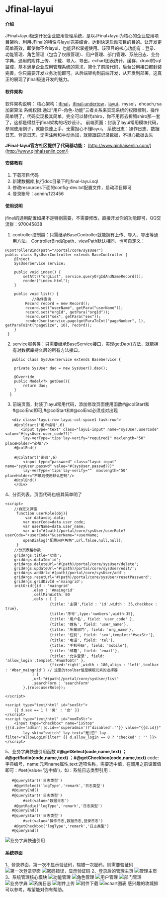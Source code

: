 # Jfinal-layui

#### 介绍
JFinal+layui极速开发企业应用管理系统，是以JFinal+layui为核心的企业应用项目架构，利用JFinal的特性与layui完美结合，达到快速启动项目的目的。让开发更简单高效，即使你不会layui，也能轻松掌握使用。该项目的核心功能有：登录、功能管理、角色管理（包含了权限管理）、用户管理、部门管理、系统日志、业务字典，通用的附件上传、下载、导入、导出，echart图表统计，缓存，druid的sql监控，基本满足企业应用管理系统的需求，简化了前段代码，后台公用接口都封装完善，你只需要开发业务功能即可。从后端架构到前端开发，从开发到部署，这真正的展现了jfinal极速开发的魅力。

#### 软件架构
软件架构说明：
核心架构：[jfinal](http://www.jfinal.com)，[jfinal-undertow](http://www.jfinal.com/doc/1-4)，[layui](https://www.layui.com/)，mysql，ehcach,rsa加密算法
系统权限:通过“用户-角色-功能”三者关系来实现系统的权限控制，操作简单明了，代码实现极其简单，完全可以替代shiro，你不用再去折腾shiro那一套了，这都是得益于jfinal架构的巧妙设计。
前端页面：封装了layui常用模块代码，参照使用例子，就能快速上手，无需担心不懂layui。
系统日志：操作日志、数据日志、登录日志，无需注解和手动添加，就能跟踪记录数据，不担心数据丢失

 **JFinal-layui官方社区提供了代码器功能：** [http://www.qinhaisenlin.com/](http://www.qinhaisenlin.com/)

#### 安装教程

1. 下载项目代码
2. 新建数据库,执行doc目录下的jfinal-layui.sql
3. 修改resources下面的config-dev.txt配置文件，启动项目即可
4. 登录账号：admin/123456

#### 使用说明
jfinal的通用配置如果不是特别需要，不需要修改，直接开发你的功能即可，QQ交流群：970045838

1. controller控制类：只需继承BaseController就能拥有上传、导入、导出等通用方法。
   ControllerBind的path、viewPath默认相同，也可自定义：

```
@ControllerBind(path="/portal/core/sysUser")
public class SysUserController extends BaseController {
	@Inject
	SysUserService service;

	public void index() {
		setAttr("orgList", service.queryOrgIdAndNameRecord());
		render("index.html");
	}

	public void list() {
            //条件查询
	     Record record = new Record();
	     record.set("userName", getPara("userName"));
	     record.set("orgId", getPara("orgId"));
	     record.set("sex", getPara("sex"));
	     renderJson(service.page(getParaToInt("pageNumber", 1), getParaToInt("pageSize", 10), record));
	}
 }
```

2. service服务类：只需要继承BaseService接口，实现getDao()方法，就能拥有对数据库持久层的所有方法接口。
  
```
   public class SysUserService extends BaseService {

	private SysUser dao = new SysUser().dao();
	
	@Override
	public Model<?> getDao(){
		return dao;
	}
  }

```

3. 前端页面，封装了layui常用代码，添加修改页面使用函数#@colStart和#@colEnd即可,#@colStart和#@colEnd必须成对出现
  
```
   <div class="layui-row layui-col-space1 task-row">
	#@colStart('用户编号',6)		
	   <input type="text" class="layui-input" name="sysUser.userCode" value="#(sysUser.user_code??)" 
		lay-verType='tips'lay-verify="required|" maxlength="50" placeHolder="必填"/>
	#@colEnd()
		
	#@colStart('密码',6)
	    <input type="password" class="layui-input" name="sysUser.passwd" value="#(sysUser.passwd??)"
		lay-verType='tips'lay-verify=""  maxlength="50" placeHolder="不填则使用默认密码"/>
	#@colEnd()
    </div>

```

4、分页列表，页面代码也极其简单明了

```
<script>
    //自定义弹窗
	 function userRole(obj){
		 var data=obj.data;
		var userCode=data.user_code;
		var userName=data.user_name;
		var url="#(path)/portal/core/sysUser/userRole?userCode="+userCode+"&userName="+userName;
		openDialog("配置用户角色",url,false,null,null);
	 }
	//分页表格参数
	gridArgs.title='功能';
	gridArgs.dataId='id';
	gridArgs.deleteUrl='#(path)/portal/core/sysUser/delete';
	gridArgs.updateUrl='#(path)/portal/core/sysUser/edit/';
	gridArgs.addUrl='#(path)/portal/core/sysUser/add';
	gridArgs.resetUrl='#(path)/portal/core/sysUser/resetPassword';
	gridArgs.gridDivId ='maingrid';
	initGrid({id : 'maingrid'
			,elem : '#maingrid'
			,cellMinWidth: 80
			,cols : [ [
					{title: '主键',field : 'id',width : 35,checkbox : true},						
					{title:'序号',type:'numbers',width:35},
					{title: '用户名', field: 'user_code' },
        			{title: '姓名', field: 'user_name'},
	        		{title: '所属部门', field: 'org_name'},
	        		{title: '性别', field: 'sex',templet:'#sexStr'},
        			{title: '电话', field: 'tel'},
        			{title: '手机号码', field: 'mobile'},
        			{title: '邮箱', field: 'email'},
        			{title: '允许登录', field: 'allow_login',templet:'#numToStr' },																		
					{fixed:'right',width : 180,align : 'left',toolbar : '#bar_maingrid'} // 这里的toolbar值是模板元素的选择器
			] ]
			,url:"#(path)/portal/core/sysUser/list"
			,searchForm : 'searchForm'
		},{role:userRole});
	
</script>

<script type="text/html" id="sexStr">
    {{ d.sex == 1 ? '男' : '女' }}             
</script>
<script type="text/html" id="numToStr">
    <input type="checkbox" name="isStop" {{(d.id=='admin'||d.id=='superadmin')?'disabled':''}} value="{{d.id}}" 
		lay-skin="switch" lay-text="是|否" lay-filter="allowLoginFilter" {{ d.allow_login == 0 ? 'checked' : '' }}>               
</script>
```
5、业务字典快速引用函数
**#@getSelect(code,name,text)** ； **#@getRadio(code,name,text)** ；**#@getCheckbox(code,name,text)** 
code:字典编号，name:元素name属性,text:选项名称，需要选中值，在调用之前设置值即可：#set(value='选中值')，如：系统日志类型引用：
```
   #@queryStart('日志类型')					
	#@getSelect('logType','remark','日志类型')			
   #@queryEnd() 
   #@queryStart('日志类型')
        #set(value='数据日志')					
	#@getRadio('logType','remark','日志类型')			
   #@queryEnd() 
   #@queryStart('日志类型')
        #set(value='操作日志,数据日志,登录日志')					
	#@getCheckbox('logType','remark','日志类型')			
   #@queryEnd() 
```
![业务字典快速引用](https://images.gitee.com/uploads/images/2019/0107/190356_a4e5ac71_1692092.png "日志类型快速引用实例.png")


#### 系统界面
1、登录界面，第一次不显示验证码，输错一次密码，则需要验证码
![第一次登录界面](https://images.gitee.com/uploads/images/2019/0105/215040_a8a2fc5f_1692092.png "登录登录.png")
![密码错误，显示验证码](https://images.gitee.com/uploads/images/2019/0105/215235_6a995c90_1692092.png "显示验证码.png")
2、登录后的管理主页
![管理主页](https://images.gitee.com/uploads/images/2019/0105/215505_6151b7da_1692092.png "管理主页.png")
3、系统管理核心模块
![功能管理](https://images.gitee.com/uploads/images/2019/0105/215623_059ce33f_1692092.png "功能管理.png")
![角色管理](https://images.gitee.com/uploads/images/2019/0105/215705_08c4c892_1692092.png "角色管理.png")
![用户管理](https://images.gitee.com/uploads/images/2019/0105/215739_245dccdd_1692092.png "用户管理.png")
![部门管理](https://images.gitee.com/uploads/images/2019/0301/085710_77180688_1692092.jpeg "部门管理.jpg")
![业务字典](https://images.gitee.com/uploads/images/2019/0105/215832_91d9f78c_1692092.png "业务字典.png")
![系统日志](https://images.gitee.com/uploads/images/2019/0105/215909_00d4c9e0_1692092.png "系统日志.png")
![附件上传](https://images.gitee.com/uploads/images/2019/0105/220039_83ff97e3_1692092.png "附件上传.png")
![附件下载](https://images.gitee.com/uploads/images/2019/0105/220152_c1c0a0fc_1692092.png "附件下载.png")
![echart图表](https://images.gitee.com/uploads/images/2019/0105/220239_fea15866_1692092.png "echart图表.png")
感兴趣的攻城狮可以参考，希望能对你有帮助。